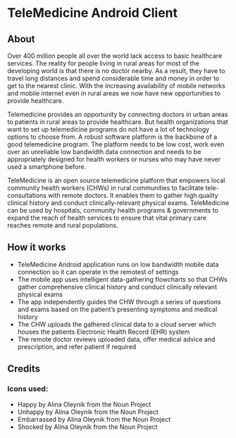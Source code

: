
# TeleMedicine Android Client

## About

Over 400 million people all over the world lack access to basic healthcare services. The reality for people living in rural areas for most of the developing world is that there is no doctor nearby. As a result, they have to travel long distances and spend considerable time and money in order to get to the nearest clinic. With the increasing availability of mobile networks and mobile internet even in rural areas we now have new opportunities to provide healthcare.

Telemedicine provides an opportunity by connecting doctors in urban areas to patients in rural areas to provide healthcare. But health organizations that want to set up telemedicine programs do not have a lot of technology options to choose from. A robust software platform is the backbone of a good telemedicine program. The platform needs to be low cost, work even over an unreliable low bandwidth data connection and needs to be appropriately designed for health workers or nurses who may have never used a smartphone before.


TeleMedicine is an open source telemedicine platform that empowers local community health workers (CHWs) in rural communities to facilitate tele-consultations with remote doctors. It enables them to gather high quality clinical history and conduct clinically-relevant physical exams. TeleMedicine can be used by hospitals, community health programs & governments to expand the reach of health services to ensure that vital primary care reaches remote and rural populations.

## How it works
* TeleMedicine Android application runs on low bandwidth mobile data connection so it can operate in the remotest of settings
* The mobile app uses intelligent data-gathering flowcharts so that CHWs gather comprehensive clinical history and conduct clinically relevant physical exams
* The app independently guides the CHW through a series of questions and exams based on the patient’s presenting symptoms and medical history
* The CHW uploads the gathered clinical data to a cloud server which houses the patients Electronic Health Record (EHR) system
* The remote doctor reviews uploaded data, offer medical advice and prescription, and refer patient if required

## Credits
### Icons used:
* Happy by Alina Oleynik from the Noun Project
* Unhappy by Alina Oleynik from the Noun Project
* Embarrassed by Alina Oleynik from the Noun Project
* Shocked by Alina Oleynik from the Noun Project
